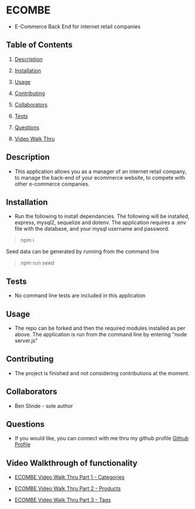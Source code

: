 # ECOMBE
* E-Commerce Back End for internet retail companies

## Table of Contents

1. [Description](#description)

1. [Installation](#installation)

1. [Usage](#usage)

1. [Contributing](#contributing)

1. [Collaborators](#collaborators)

1. [Tests](#tests)

1. [Questions](#questions)

1. [Video Walk Thru](#sample)


## <a id="description"></a>Description

* This application allows you as a manager of an internet retail company, to manage the back-end of your ecommerce website, to compete with other e-commerce companies.

## <a id="installation"></a>Installation

* Run the following to install dependancies.  The following will be installed, express, mysql2, sequelize and dotenv.  The application requires a .env file with the database, and your mysql username and password.

> npm i

Seed data can be generated by running from the command line

> npm run seed

## <a id="tests"></a>Tests

* No command line tests are included in this application

## <a id="usage"></a>Usage

* The repo can be forked and then the required modules installed as per above.  The application is run from the command line by entering "node server.js"

## <a id="contributing"></a>Contributing

* The project is finished and not considering contributions at the moment.

## <a id="collaborators"></a>Collaborators

* Ben Slinde - sole author

## <a id="questions"></a>Questions

* If you would like, you can connect with me thru my github profile [Github Profile](https://github.com/stevenslade)

## <a id="sample"></a>Video Walkthrough of functionality

* [ECOMBE Video Walk Thru Part 1 - Categories ](https://watch.screencastify.com/v/kyq61XaSkYTO6QOptroJ)

* [ECOMBE Video Walk Thru Part 2 - Products ](https://watch.screencastify.com/v/GJnKmsSSQrwkfx9OJDAT)

* [ECOMBE Video Walk Thru Part 3 - Tags ](https://watch.screencastify.com/v/OQW5a2IHhS7DPuNXPHPg)
